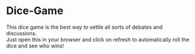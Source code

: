 # Dice-Game
This dice game is the best way to settle all sorts of debates and discussions. \
Just open this in your browser and click on refresh to automatically roll the dice and see who wins!
